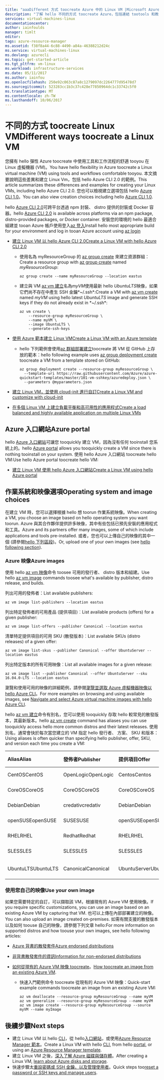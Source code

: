 ```yaml
---
title: "aaaDifferent 方式 toocreate Azure 中的 Linux VM |Microsoft Azure"
description: "了解 hello 不同的方式 toocreate Azure，包括連結 tootools 和教學課程，每個方法上的 Linux 虛擬機器。"
services: virtual-machines-linux
documentationcenter: 
author: iainfoulds
manager: timlt
editor: 
tags: azure-resource-manager
ms.assetid: f38f8a44-6c88-4490-a84a-46388212d24c
ms.service: virtual-machines-linux
ms.devlang: azurecli
ms.topic: get-started-article
ms.tgt_pltfrm: vm-linux
ms.workload: infrastructure-services
ms.date: 05/11/2017
ms.author: iainfou
ms.openlocfilehash: 250e92c063c87a8c1279097dc2264777d95478d7
ms.sourcegitcommit: 523283cc1b3c37c428e77850964dc1c33742c5f0
ms.translationtype: MT
ms.contentlocale: zh-TW
ms.lasthandoff: 10/06/2017
---
```

# <a name="different-ways-toocreate-a-linux-vm"></a><span data-ttu-id="13c30-103">不同的方式 toocreate Linux VM</span><span class="sxs-lookup"><span data-stu-id="13c30-103">Different ways toocreate a Linux VM</span></span>
<span data-ttu-id="13c30-104">您擁有 hello 彈性 Azure toocreate 中使用工具和工作流程的舒適 tooyou 在 Linux 虛擬機器 (VM)。</span><span class="sxs-lookup"><span data-stu-id="13c30-104">You have hello flexibility in Azure toocreate a Linux virtual machine (VM) using tools and workflows comfortable tooyou.</span></span> <span data-ttu-id="13c30-105">本文摘要說明這些差異和建立 Linux Vm，包括 hello Azure CLI 2.0 的範例。</span><span class="sxs-lookup"><span data-stu-id="13c30-105">This article summarizes these differences and examples for creating your Linux VMs, including hello Azure CLI 2.0.</span></span> <span data-ttu-id="13c30-106">您也可以檢視建立選項包括 hello [Azure CLI 1.0](creation-choices-nodejs.md)。</span><span class="sxs-lookup"><span data-stu-id="13c30-106">You can also view creation choices including hello [Azure CLI 1.0](creation-choices-nodejs.md).</span></span>

<span data-ttu-id="13c30-107">hello [Azure CLI 2.0](/cli/azure/install-az-cli2)可跨平台透過 npm 封裝、 distro 提供的封裝或 Docker 容器。</span><span class="sxs-lookup"><span data-stu-id="13c30-107">hello [Azure CLI 2.0](/cli/azure/install-az-cli2) is available across platforms via an npm package, distro-provided packages, or Docker container.</span></span> <span data-ttu-id="13c30-108">安裝您的環境的 hello 最適合組建並 tooan Azure 帳戶使用登入[az 登入](/cli/azure/#login)</span><span class="sxs-lookup"><span data-stu-id="13c30-108">Install hello most appropriate build for your environment and log in tooan Azure account using [az login](/cli/azure/#login)</span></span>

* [<span data-ttu-id="13c30-109">建立 Linux VM 以 hello Azure CLI 2.0</span><span class="sxs-lookup"><span data-stu-id="13c30-109">Create a Linux VM with hello Azure CLI 2.0</span></span>](quick-create-cli.md)
  
  * <span data-ttu-id="13c30-110">使用名為 myResourceGroup 的 [az group create](/cli/azure/group#create) 來建立資源群組：</span><span class="sxs-lookup"><span data-stu-id="13c30-110">Create a resource group with [az group create](/cli/azure/group#create) named *myResourceGroup*:</span></span> 
   
    ```azurecli
    az group create --name myResourceGroup --location eastus
    ```
    
  * <span data-ttu-id="13c30-111">建立與 VM [az vm 建立](/cli/azure/vm#create)名為*myVM*使用最新 hello *UbuntuLTS*映像，如果它們尚不存在中產生 SSH 金鑰*~/.ssh*:</span><span class="sxs-lookup"><span data-stu-id="13c30-111">Create a VM with [az vm create](/cli/azure/vm#create) named *myVM* using hello latest *UbuntuLTS* image and generate SSH keys if they do not already exist in *~/.ssh*:</span></span>

    ```azurecli
    az vm create \
        --resource-group myResourceGroup \
        --name myVM \
        --image UbuntuLTS \
        --generate-ssh-keys
    ```

* [<span data-ttu-id="13c30-112">使用 Azure 範本建立 Linux VM</span><span class="sxs-lookup"><span data-stu-id="13c30-112">Create a Linux VM with an Azure template</span></span>](create-ssh-secured-vm-from-template.md)
  
  * <span data-ttu-id="13c30-113">hello 下列範例會使用[az 群組部署建立](/cli/azure/group/deployment#create)toocreate 將 VM 從 GitHub 上存放的範本：</span><span class="sxs-lookup"><span data-stu-id="13c30-113">hello following example uses [az group deployment create](/cli/azure/group/deployment#create) toocreate a VM from a template stored on GitHub:</span></span>
    
    ```azurecli
    az group deployment create --resource-group myResourceGroup \ 
      --template-uri https://raw.githubusercontent.com/Azure/azure-quickstart-templates/master/101-vm-sshkey/azuredeploy.json \
      --parameters @myparameters.json
    ```
* [<span data-ttu-id="13c30-114">建立 Linux VM，並使用 cloud-init 進行自訂</span><span class="sxs-lookup"><span data-stu-id="13c30-114">Create a Linux VM and customize with cloud-init</span></span>](tutorial-automate-vm-deployment.md)

* [<span data-ttu-id="13c30-115">在多個 Linux VM 上建立負載平衡和高可用性的應用程式</span><span class="sxs-lookup"><span data-stu-id="13c30-115">Create a load balanced and highly available application on multiple Linux VMs</span></span>](tutorial-load-balancer.md)


## <a name="azure-portal"></a><span data-ttu-id="13c30-116">Azure 入口網站</span><span class="sxs-lookup"><span data-stu-id="13c30-116">Azure portal</span></span>
<span data-ttu-id="13c30-117">hello [Azure 入口網站](https://portal.azure.com)可讓您 tooquickly 建立 VM，因為沒有任何 tooinstall 您系統上的。</span><span class="sxs-lookup"><span data-stu-id="13c30-117">hello [Azure portal](https://portal.azure.com) allows you tooquickly create a VM since there is nothing tooinstall on your system.</span></span> <span data-ttu-id="13c30-118">使用 hello Azure 入口網站 toocreate hello VM:</span><span class="sxs-lookup"><span data-stu-id="13c30-118">Use hello Azure portal toocreate hello VM:</span></span>

* [<span data-ttu-id="13c30-119">建立 Linux VM 使用 hello Azure 入口網站</span><span class="sxs-lookup"><span data-stu-id="13c30-119">Create a Linux VM using hello Azure portal</span></span>](quick-create-portal.md) 


## <a name="operating-system-and-image-choices"></a><span data-ttu-id="13c30-120">作業系統和映像選項</span><span class="sxs-lookup"><span data-stu-id="13c30-120">Operating system and image choices</span></span>
<span data-ttu-id="13c30-121">在建立 VM 時，您可以選擇根據 hello 想 toorun 作業系統映像。</span><span class="sxs-lookup"><span data-stu-id="13c30-121">When creating a VM, you choose an image based on hello operating system you want toorun.</span></span> <span data-ttu-id="13c30-122">Azure 與其合作夥伴提供許多映像，其中有些包括已預先安裝的應用程式和工具。</span><span class="sxs-lookup"><span data-stu-id="13c30-122">Azure and its partners offer many images, some of which include applications and tools pre-installed.</span></span> <span data-ttu-id="13c30-123">或者，您也可以上傳自己的映像的其中一個 (請參閱[hello 下列區段](#use-your-own-image))。</span><span class="sxs-lookup"><span data-stu-id="13c30-123">Or, upload one of your own images (see [hello following section](#use-your-own-image)).</span></span>

### <a name="azure-images"></a><span data-ttu-id="13c30-124">Azure 映像</span><span class="sxs-lookup"><span data-stu-id="13c30-124">Azure images</span></span>
<span data-ttu-id="13c30-125">使用 hello [az vm 映像](/cli/azure/vm/image)命令 toosee 可用的發行者、 distro 版本和組建。</span><span class="sxs-lookup"><span data-stu-id="13c30-125">Use hello [az vm image](/cli/azure/vm/image) commands toosee what's available by publisher, distro release, and builds.</span></span>

<span data-ttu-id="13c30-126">列出可用的發佈者：</span><span class="sxs-lookup"><span data-stu-id="13c30-126">List available publishers:</span></span>

```azurecli
az vm image list-publishers --location eastus
```

<span data-ttu-id="13c30-127">列出特定發佈者的可用產品 (提供項目)︰</span><span class="sxs-lookup"><span data-stu-id="13c30-127">List available products (offers) for a given publisher:</span></span>

```azurecli
az vm image list-offers --publisher Canonical --location eastus
```

<span data-ttu-id="13c30-128">清單特定提供項目的可用 SKU (散發版本)︰</span><span class="sxs-lookup"><span data-stu-id="13c30-128">List available SKUs (distro releases) of a given offer:</span></span>

```azurecli
az vm image list-skus --publisher Canonical --offer UbuntuServer --location eastus
```

<span data-ttu-id="13c30-129">列出特定版本的所有可用映像︰</span><span class="sxs-lookup"><span data-stu-id="13c30-129">List all available images for a given release:</span></span>

```azurecli
az vm image list --publisher Canonical --offer UbuntuServer --sku 16.04.0-LTS --location eastus
```

<span data-ttu-id="13c30-130">瀏覽和使用可用的映像的詳細範例，請參閱[瀏覽並選取 Azure 虛擬機器映像以 hello Azure CLI](cli-ps-findimage.md)。</span><span class="sxs-lookup"><span data-stu-id="13c30-130">For more examples on browsing and using available images, see [Navigate and select Azure virtual machine images with hello Azure CLI](cli-ps-findimage.md).</span></span>

<span data-ttu-id="13c30-131">hello [az vm 建立](/cli/azure/vm#create)命令有別名，您可以使用 tooquickly 存取 hello 較常見的散發版本，其最新版本。</span><span class="sxs-lookup"><span data-stu-id="13c30-131">hello [az vm create](/cli/azure/vm#create) command has aliases you can use tooquickly access hello more common distros and their latest releases.</span></span> <span data-ttu-id="13c30-132">使用別名，通常會快於每次當您建立的 VM 指定 hello 發行者、 方案、 SKU 和版本：</span><span class="sxs-lookup"><span data-stu-id="13c30-132">Using aliases is often quicker than specifying hello publisher, offer, SKU, and version each time you create a VM:</span></span>

| <span data-ttu-id="13c30-133">Alias</span><span class="sxs-lookup"><span data-stu-id="13c30-133">Alias</span></span> | <span data-ttu-id="13c30-134">發佈者</span><span class="sxs-lookup"><span data-stu-id="13c30-134">Publisher</span></span> | <span data-ttu-id="13c30-135">提供項目</span><span class="sxs-lookup"><span data-stu-id="13c30-135">Offer</span></span> | <span data-ttu-id="13c30-136">SKU</span><span class="sxs-lookup"><span data-stu-id="13c30-136">SKU</span></span> | <span data-ttu-id="13c30-137">版本</span><span class="sxs-lookup"><span data-stu-id="13c30-137">Version</span></span> |
|:--- |:--- |:--- |:--- |:--- |
| <span data-ttu-id="13c30-138">CentOS</span><span class="sxs-lookup"><span data-stu-id="13c30-138">CentOS</span></span> |<span data-ttu-id="13c30-139">OpenLogic</span><span class="sxs-lookup"><span data-stu-id="13c30-139">OpenLogic</span></span> |<span data-ttu-id="13c30-140">Centos</span><span class="sxs-lookup"><span data-stu-id="13c30-140">Centos</span></span> |<span data-ttu-id="13c30-141">7.2</span><span class="sxs-lookup"><span data-stu-id="13c30-141">7.2</span></span> |<span data-ttu-id="13c30-142">最新</span><span class="sxs-lookup"><span data-stu-id="13c30-142">latest</span></span> |
| <span data-ttu-id="13c30-143">CoreOS</span><span class="sxs-lookup"><span data-stu-id="13c30-143">CoreOS</span></span> |<span data-ttu-id="13c30-144">CoreOS</span><span class="sxs-lookup"><span data-stu-id="13c30-144">CoreOS</span></span> |<span data-ttu-id="13c30-145">CoreOS</span><span class="sxs-lookup"><span data-stu-id="13c30-145">CoreOS</span></span> |<span data-ttu-id="13c30-146">Stable</span><span class="sxs-lookup"><span data-stu-id="13c30-146">Stable</span></span> |<span data-ttu-id="13c30-147">最新</span><span class="sxs-lookup"><span data-stu-id="13c30-147">latest</span></span> |
| <span data-ttu-id="13c30-148">Debian</span><span class="sxs-lookup"><span data-stu-id="13c30-148">Debian</span></span> |<span data-ttu-id="13c30-149">credativ</span><span class="sxs-lookup"><span data-stu-id="13c30-149">credativ</span></span> |<span data-ttu-id="13c30-150">Debian</span><span class="sxs-lookup"><span data-stu-id="13c30-150">Debian</span></span> |<span data-ttu-id="13c30-151">8</span><span class="sxs-lookup"><span data-stu-id="13c30-151">8</span></span> |<span data-ttu-id="13c30-152">最新</span><span class="sxs-lookup"><span data-stu-id="13c30-152">latest</span></span> |
| <span data-ttu-id="13c30-153">openSUSE</span><span class="sxs-lookup"><span data-stu-id="13c30-153">openSUSE</span></span> |<span data-ttu-id="13c30-154">SUSE</span><span class="sxs-lookup"><span data-stu-id="13c30-154">SUSE</span></span> |<span data-ttu-id="13c30-155">openSUSE</span><span class="sxs-lookup"><span data-stu-id="13c30-155">openSUSE</span></span> |<span data-ttu-id="13c30-156">13.2</span><span class="sxs-lookup"><span data-stu-id="13c30-156">13.2</span></span> |<span data-ttu-id="13c30-157">最新</span><span class="sxs-lookup"><span data-stu-id="13c30-157">latest</span></span> |
| <span data-ttu-id="13c30-158">RHEL</span><span class="sxs-lookup"><span data-stu-id="13c30-158">RHEL</span></span> |<span data-ttu-id="13c30-159">Redhat</span><span class="sxs-lookup"><span data-stu-id="13c30-159">Redhat</span></span> |<span data-ttu-id="13c30-160">RHEL</span><span class="sxs-lookup"><span data-stu-id="13c30-160">RHEL</span></span> |<span data-ttu-id="13c30-161">7.2</span><span class="sxs-lookup"><span data-stu-id="13c30-161">7.2</span></span> |<span data-ttu-id="13c30-162">最新</span><span class="sxs-lookup"><span data-stu-id="13c30-162">latest</span></span> |
| <span data-ttu-id="13c30-163">SLES</span><span class="sxs-lookup"><span data-stu-id="13c30-163">SLES</span></span> |<span data-ttu-id="13c30-164">SLES</span><span class="sxs-lookup"><span data-stu-id="13c30-164">SLES</span></span> |<span data-ttu-id="13c30-165">SLES</span><span class="sxs-lookup"><span data-stu-id="13c30-165">SLES</span></span> |<span data-ttu-id="13c30-166">12-SP1</span><span class="sxs-lookup"><span data-stu-id="13c30-166">12-SP1</span></span> |<span data-ttu-id="13c30-167">最新</span><span class="sxs-lookup"><span data-stu-id="13c30-167">latest</span></span> |
| <span data-ttu-id="13c30-168">UbuntuLTS</span><span class="sxs-lookup"><span data-stu-id="13c30-168">UbuntuLTS</span></span> |<span data-ttu-id="13c30-169">Canonical</span><span class="sxs-lookup"><span data-stu-id="13c30-169">Canonical</span></span> |<span data-ttu-id="13c30-170">UbuntuServer</span><span class="sxs-lookup"><span data-stu-id="13c30-170">UbuntuServer</span></span> |<span data-ttu-id="13c30-171">14.04.4-LTS</span><span class="sxs-lookup"><span data-stu-id="13c30-171">14.04.4-LTS</span></span> |<span data-ttu-id="13c30-172">最新</span><span class="sxs-lookup"><span data-stu-id="13c30-172">latest</span></span> |

### <a name="use-your-own-image"></a><span data-ttu-id="13c30-173">使用您自己的映像</span><span class="sxs-lookup"><span data-stu-id="13c30-173">Use your own image</span></span>
<span data-ttu-id="13c30-174">如果您需要特定的自訂，可以擷取該 VM，根據現有的 Azure VM 使用映像。</span><span class="sxs-lookup"><span data-stu-id="13c30-174">If you require specific customizations, you can use an image based on an existing Azure VM by capturing that VM.</span></span> <span data-ttu-id="13c30-175">也可以上傳在內部部署建立的映像。</span><span class="sxs-lookup"><span data-stu-id="13c30-175">You can also upload an image created on-premises.</span></span> <span data-ttu-id="13c30-176">如需有關支援的散發版本以及如何 toouse 自己的映像，請參閱下列文章 hello:</span><span class="sxs-lookup"><span data-stu-id="13c30-176">For more information on supported distros and how toouse your own images, see hello following articles:</span></span>

* [<span data-ttu-id="13c30-177">Azure 背書的散發套件</span><span class="sxs-lookup"><span data-stu-id="13c30-177">Azure endorsed distributions</span></span>](endorsed-distros.md)
* [<span data-ttu-id="13c30-178">非背書散發套件的資訊</span><span class="sxs-lookup"><span data-stu-id="13c30-178">Information for non-endorsed distributions</span></span>](create-upload-generic.md)
* <span data-ttu-id="13c30-179">[如何從現有的 Azure VM 映像 toocreate](tutorial-custom-images.md)。</span><span class="sxs-lookup"><span data-stu-id="13c30-179">[How toocreate an image from an existing Azure VM](tutorial-custom-images.md).</span></span>
  
  * <span data-ttu-id="13c30-180">快速入門範例命令 toocreate 從現有的 Azure VM 映像：</span><span class="sxs-lookup"><span data-stu-id="13c30-180">Quick-start example commands toocreate an image from an existing Azure VM:</span></span>
    
    ```azurecli
    az vm deallocate --resource-group myResourceGroup --name myVM
    az vm generalize --resource-group myResourceGroup --name myVM
    az vm image create --resource-group myResourceGroup --source myVM --name myImage
    ```

## <a name="next-steps"></a><span data-ttu-id="13c30-181">後續步驟</span><span class="sxs-lookup"><span data-stu-id="13c30-181">Next steps</span></span>
* <span data-ttu-id="13c30-182">建立 Linux VM 以 hello [CLI](quick-create-cli.md)，從 hello[入口網站](quick-create-portal.md)，或使用[Azure Resource Manager 範本](../windows/cli-deploy-templates.md)。</span><span class="sxs-lookup"><span data-stu-id="13c30-182">Create a Linux VM with hello [CLI](quick-create-cli.md), from hello [portal](quick-create-portal.md), or using an [Azure Resource Manager template](../windows/cli-deploy-templates.md).</span></span>
* <span data-ttu-id="13c30-183">建立 Linux VM 之後，[深入了解 Azure 磁碟與儲存體](tutorial-manage-disks.md)。</span><span class="sxs-lookup"><span data-stu-id="13c30-183">After creating a Linux VM, [learn about Azure disks and storage](tutorial-manage-disks.md).</span></span>
* <span data-ttu-id="13c30-184">快速步驟太[重設密碼或 SSH 金鑰，以及管理使用者](using-vmaccess-extension.md)。</span><span class="sxs-lookup"><span data-stu-id="13c30-184">Quick steps too[reset a password or SSH keys and manage users](using-vmaccess-extension.md).</span></span>
